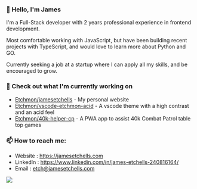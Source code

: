 ### 👋 Hello, I'm James

I'm a Full-Stack developer with 2 years professional experience in frontend development.

Most comfortable working with JavaScript, but have been building recent projects with TypeScript, and would love to learn more about Python and GO.

Currently seeking a job at a startup where I can apply all my skills, and be encouraged to grow.

### 👷 Check out what I'm currently working on

- [Etchmon/jamesetchells](https://github.com/Etchmon/jamesetchells) - My personal website
- [Etchmon/vscode-etchmon-acid](https://github.com/Etchmon/vscode-etchmon-acid) - A vscode theme with a high contrast and an acid feel
- [Etchmon/40k-helper-cp](https://github.com/Etchmon/40k-helper-cp) - A PWA app to assist 40k Combat Patrol table top games

### 📫 How to reach me:

- Website : <https://jamesetchells.com>
- LinkedIn : <https://www.linkedin.com/in/james-etchells-240816164/>
- Email : etch@jamesetchells.com

<p align="left"><a href="https://github.com/anuraghazra/github-readme-stats">
  <img align="center" src="https://github-readme-stats.vercel.apA skilled and enthusiastic software developer with a passion for creating high-quality software solutions.p/api?username=Etchmon&show_icons=true&theme=tokyonight" />
</a></p>
